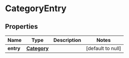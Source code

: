 # CategoryEntry

## Properties
Name | Type | Description | Notes
------------ | ------------- | ------------- | -------------
**entry** | [**Category**](Category.md) |  | [default to null]



